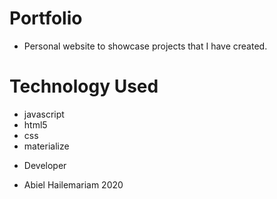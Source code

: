 # Portfolio

- Personal website to showcase projects that I have created.

# Technology Used

- javascript
- html5
- css
- materialize

* Developer

- Abiel Hailemariam 2020